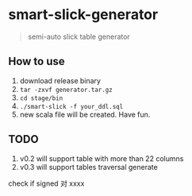 # smart-slick-generator
> semi-auto slick table generator

## How to use
1. download release binary
2. `tar -zxvf generator.tar.gz`
3. `cd stage/bin`
4. `./smart-slick -f your_ddl.sql`
5. new scala file will be created. Have fun.

## TODO
1. v0.2 will support table with more than 22 columns
2. v0.3 will support tables traversal generate

check if signed 对 xxxx